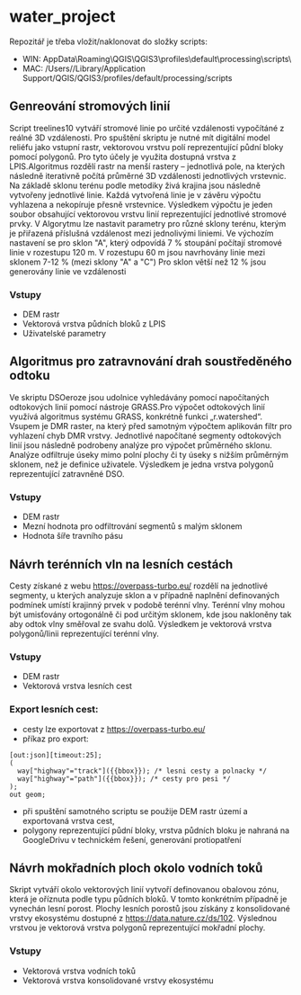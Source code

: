 # water_project
Repozitář je třeba vložit/naklonovat do složky scripts:
- WIN: AppData\Roaming\QGIS\QGIS3\profiles\default\processing\scripts\
- MAC: /Users/<username>/Library/Application Support/QGIS/QGIS3/profiles/default/processing/scripts


## Genreování stromových linií
Script treelines10 vytváří stromové linie po určité vzdálenosti vypočítáné z reálné 3D vzdálenosti. Pro spuštění skriptu je nutné mít digitální model reliéfu jako vstupní rastr, vektorovou vrstvu polí reprezentující půdní bloky pomocí polygonů. Pro tyto účely je využita dostupná vrstva  z LPIS.Algoritmus rozdělí rastr na menší rastery – jednotlivá pole, na kterých následně iterativně počítá průměrné 3D vzdálenosti jednotlivých vrstevnic. Na základě sklonu terénu podle metodiky živá krajina jsou následně vytvořeny jednotlivé linie. Každá vytvořená linie je v závěru výpočtu vyhlazena a nekopíruje přesně vrstevnice. Výsledkem výpočtu je jeden soubor obsahující vektorovou vrstvu linií reprezentující jednotlivé stromové prvky. V Algorytmu lze nastavit parametry pro různé sklony terénu, kterým je přiřazená příslušná vzdálenost mezi jednolivými liniemi. Ve výchozím nastavení se pro sklon "A", který odpovídá 7 % stoupání počítají stromové linie v rozestupu 120 m. V rozestupu 60 m jsou navrhovány linie mezi sklonem 7-12 % (mezi sklony "A" a "C") Pro sklon větší než 12 % jsou generovány linie ve vzdálenosti

### Vstupy
- DEM rastr
- Vektorová vrstva půdních bloků z LPIS
- Uživatelské parametry


## Algoritmus pro zatravnování drah soustředěného odtoku
Ve skriptu DSOeroze jsou udolnice vyhledávány pomocí napočítaných odtokových linií pomocí nástroje GRASS.Pro výpočet odtokových linií využívá algoritmus systému GRASS, konkrétně funkci „r.watershed“. Vsupem je DMR raster, na který před samotným výpočtem aplikován filtr pro vyhlazení chyb DMR vrstvy. Jednotlivé napočítané segmenty odtokových linií jsou následně podrobeny analýze pro výpočet průměrného sklonu. Analýze odfiltruje úseky mimo polní plochy či ty úseky s nižším průměrným sklonem, než je definice uživatele. Výsledkem je jedna vrstva polygonů reprezentující zatravněné DSO. 

### Vstupy
- DEM rastr
- Mezní hodnota pro odfiltrování segmentů s malým sklonem
- Hodnota šíře travního pásu


## Návrh terénních vln na lesních cestách
Cesty získané z webu https://overpass-turbo.eu/ rozdělí na jednotlivé segmenty, u kterých analyzuje sklon a v případně naplnění definovaných podmínek umístí krajinný prvek v podobě terénní vlny. Terénní vlny mohou být umisťovány ortogonálně či pod určitým sklonem, kde jsou nakloněny tak aby odtok vlny směřoval ze svahu dolů. Výsledkem je vektorová vrstva polygonů/linii reprezentující terénní vlny. 

### Vstupy
- DEM rastr 
- Vektorová vrstva lesních cest


### Export lesních cest: 

- cesty lze exportovat z  https://overpass-turbo.eu/
- příkaz pro export:
```
[out:json][timeout:25];
(
  way["highway"="track"]({{bbox}}); /* lesni cesty a polnacky */
  way["highway"="path"]({{bbox}}); /* cesty pro pesi */
);
out geom;
```
- při spuštění samotného scriptu se použije DEM rastr území a exportovaná vrstva cest, 
- polygony reprezentující půdní bloky, vrstva půdních bloku je nahraná na GoogleDrivu v technickém řešení, generování protiopatření

## Návrh mokřadních ploch okolo vodních toků
Skript vytváří okolo vektorových linií vytvoří definovanou obalovou zónu, která je oříznuta podle typu půdních bloků. V tomto konkrétním případně je vynechán lesní porost. Plochy lesních porostů jsou získány z konsolidované vrstvy ekosystému dostupné z https://data.nature.cz/ds/102. Výslednou vrstvou je vektorová vrstva polygonů reprezentující mokřadní plochy.  

### Vstupy 
- Vektorová vrstva vodních toků
- Vektorová vrstva konsolidované vrstvy ekosystému
